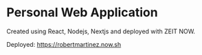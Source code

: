 # Personal Web Application

Created using React, Nodejs, Nextjs and deployed with ZEIT NOW.

Deployed: https://robertmartinez.now.sh